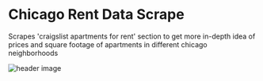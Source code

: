 # Chicago Rent Data Scrape
Scrapes 'craigslist apartments for rent' section to get more in-depth idea of prices and square footage of apartments in different chicago neighborhoods 

![header image](https://github.com/ChristianVerdin/Chicago-Apt-Rent-Scrape/master/Craigslist_Rental-Scraper.JPG?raw=True)


